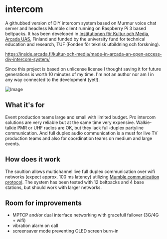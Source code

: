 # intercom
A githubbed version of DIY intercom system based on Murmur voice chat server and headless Mumble client running on Raspberry Pi 3 based beltpacks. It has been developed in [Institutionen för Kultur och Media](https://www.arcada.fi/sv/forskning/institutionen-kultur-och-media), [Arcada UAS](https://www.arcada.fi/en), Finland and funded by the university fund for technical education and research, TUF (Fonden för teknisk utbildning och forskning).

https://inside.arcada.fi/kultur-och-media/made-in-arcada-an-open-access-diy-intercom-system/

Since this project is based on unlicense license I thought saving it for future generations is worth 10 minutes of my time. I'm not an author nor am I in any way connected to the development (yet!). 

![Image](https://inside.arcada.fi/wp-content/uploads/2019/01/Nicke-intercom-650x348.png)

## What it's for

Event production teams large and small with limited budget. Pro intercom solutions are very reliable but at the same time very expensive. Walkie-talkie PMR or UHF radios are OK, but they lack full-duplex partyline communication. And full duplex audio communication is a must for live TV production teams and also for coordination teams on medium and large events. 

## How does it work
The soultion allows multichannel live full duplex communication over wifi networks (expect approx. 100 ms latency) utilizing [Mumble communication protocol](https://wiki.mumble.info/wiki/Protocol). The system has been tested with 12 beltpacks and 4 base stations, but should work with larger networks.

## Room for improvements
- MPTCP and/or dual interface networking with gracefull failover (3G/4G + wifi)
- vibration alarm on call
- screensaver mode preventing OLED screen burn-in
